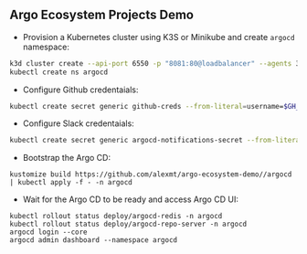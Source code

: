 Argo Ecosystem Projects Demo
----------------------------

* Provision a Kubernetes cluster using K3S or Minikube and create `argocd` namespace:

```bash
k3d cluster create --api-port 6550 -p "8081:80@loadbalancer" --agents 3 --k3s-server-arg '--no-deploy=traefik'
kubectl create ns argocd
```

* Configure Github credentaials:

```bash
kubectl create secret generic github-creds --from-literal=username=$GH_USER --from-literal=password=$GH_PASSWORD -n argocd
```

* Configure Slack credentaials:

```bash
kubectl create secret generic argocd-notifications-secret --from-literal=slack-token=$SLACK_TOKEN -n argocd
```

* Bootstrap the Argo CD:

```
kustomize build https://github.com/alexmt/argo-ecosystem-demo//argocd | kubectl apply -f - -n argocd
```


* Wait for the Argo CD to be ready and access Argo CD UI:

```
kubectl rollout status deploy/argocd-redis -n argocd
kubectl rollout status deploy/argocd-repo-server -n argocd
argocd login --core
argocd admin dashboard --namespace argocd
```

